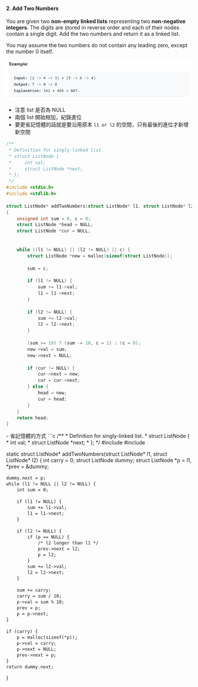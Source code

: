 #### 2. Add Two Numbers
You are given two **non-empty linked lists** representing two **non-negative integers**.
The digits are stored in reverse order and each of their nodes contain a single digit.
Add the two numbers and return it as a linked list.

You may assume the two numbers do not contain any leading zero, except the number 0 itself.
<p align="center">
    <img src="https://github.com/asli18/leetcode/blob/master/002_example.png?raw=true" alt="002_example"/>
</p>

- 注意 list 是否為 NULL
- 兩個 list 開始相加，紀錄進位
- 要更省記憶體的話就是要沿用原本 `l1 or l2` 的空間，只有最後的進位才新增新空間

```c
/**
 * Definition for singly-linked list.
 * struct ListNode {
 *     int val;
 *     struct ListNode *next;
 * };
 */
#include <stdio.h>
#include <stdlib.h>

struct ListNode* addTwoNumbers(struct ListNode* l1, struct ListNode* l2)
{
    unsigned int sum = 0, c = 0;
    struct ListNode *head = NULL;
    struct ListNode *cur = NULL;


    while ((l1 != NULL) || (l2 != NULL) || c) {
        struct ListNode *new = malloc(sizeof(struct ListNode));

        sum = c;

        if (l1 != NULL) {
            sum += l1->val;
            l1 = l1->next;
        }

        if (l2 != NULL) {
            sum += l2->val;
            l2 = l2->next;
        }

        (sum >= 10) ? (sum -= 10, c = 1) : (c = 0);
        new->val = sum;
        new->next = NULL;

        if (cur != NULL) {
            cur->next = new;
            cur = cur->next;
        } else {
            head = new;
            cur = head;
        }
    }
    return head;
}
```
<div style="page-break-after: always;"></div>
- 省記憶體的方式
```c
/**
 * Definition for singly-linked list.
 * struct ListNode {
 *     int val;
 *     struct ListNode *next;
 * };
 */
#include <stdio.h>
#include <stdlib.h>

static struct ListNode* addTwoNumbers(struct ListNode* l1, struct ListNode* l2)
{
    int carry = 0;
    struct ListNode dummy;
    struct ListNode *p = l1, *prev = &dummy;

    dummy.next = p;
    while (l1 != NULL || l2 != NULL) {
        int sum = 0;

        if (l1 != NULL) {
            sum += l1->val;
            l1 = l1->next;
        }

        if (l2 != NULL) {
            if (p == NULL) {
                /* l2 longer than l1 */
                prev->next = l2;
                p = l2;
            }
            sum += l2->val;
            l2 = l2->next;
        }

        sum += carry;
        carry = sum / 10;
        p->val = sum % 10;
        prev = p;
        p = p->next;
    }

    if (carry) {
        p = malloc(sizeof(*p));
        p->val = carry;
        p->next = NULL;
        prev->next = p;
    }
    return dummy.next;
}
```
